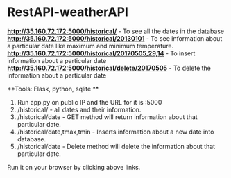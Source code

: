 # RestAPI-weatherAPI

**http://35.160.72.172:5000/historical/** - To see all the dates in the database    
**http://35.160.72.172:5000/historical/20130101** - To see information about a particular date like maximum and minimum temperature.    
**http://35.160.72.172:5000/historical/20170505,29,14** - To insert information about a particular date    
**http://35.160.72.172:5000/historical/delete/20170505**  -  To delete the information about a particular date    

**Tools: Flask, python, sqlite **

1. Run app.py on public IP and the URL for it is <ip-address>:5000  
2. /historical/ - all dates and their information. 
3. /historical/date - GET method will return information about that particular date. 
4. /historical/date,tmax,tmin - Inserts information about a new date into database.
5. /historical/date - Delete method will delete the information about that particular date.  

Run it on your browser by clicking above links.

